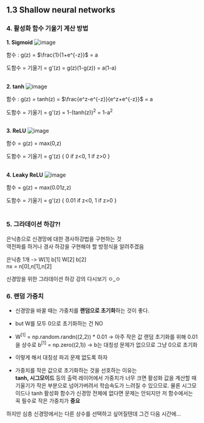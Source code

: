 ## 1.3 Shallow neural networks

### 4. 활성화 함수 기울기 계산 방법

**1. Sigmoid**
![image](https://github.com/i2mmmmm/Study/assets/106386971/bc0d2016-0aa7-4ed9-a2e2-29fc0564ac06)

<p>함수 : g(z) = $\frac{1}{1+e^{-z}}$ = a</p>
도함수 = 기울기 = g'(z) = g(z)(1-g(z)) = a(1-a)
<br/><br/>

**2. tanh**
![image](https://github.com/i2mmmmm/Study/assets/106386971/ea363dd8-67f4-4504-af74-49087fd0b21b)

<p>함수 : g(z) = tanh(z) = $\frac{e^z-e^{-z}}{e^z+e^{-z}}$ = a</p>
도함수 = 기울기 = g'(z) = 1-(tanh(z))<sup>2</sup> = 1-a<sup>2</sup>
<br/><br/>

**3. ReLU**
![image](https://github.com/i2mmmmm/Study/assets/106386971/c5619182-6f02-442f-9335-e0d979493a48)

함수 = g(z) = max(0,z)

도함수 = 기울기 = g'(z) { 0 if z<0, 1 if z>0 }
<br/><br/>

**4. Leaky ReLU**
![image](https://github.com/i2mmmmm/Study/assets/106386971/e45a6aee-2c73-4560-9e3e-d7fe00154da9)

함수 = g(z) = max(0.01z,z)

도함수 = 기울기 = g'(z) { 0.01 if z<0, 1 if z>0 }
<br/><br/>

### 5. 그라데이션 하강?!

은닉층으로 신경망에 대한 경사하강법을 구현하는 것  
역전파를 하거나 경사 하강을 구현해야 할 방정식을 알려주겠음  

은닉층 1개 -> W[1] b[1] W[2] b[2]   
nx = n[0],n[1],n[2]  

신경망을 위한 그라데이션 하강 강의 다시보기 ㅇ_ㅇ

### 6. 랜덤 가중치

- 신경망을 바꿀 때는 가중치를 **랜덤으로 초기화**하는 것이 좋다.
- but W를 모두 0으로 초기화하는 건 NO
- W<sup>[1]</sup> = np.random.randn((2,2)) * 0.01 -> 아주 작은 값 랜덤 초기화를 위해 0.01을 상수로
  b<sup>[1]</sup> = np.zero((2,1)) -> b는 대칭성 문제가 없으므로 그냥 0으로 초기화
- 이렇게 해서 대칭성 파괴 문제 없도록 하자

- 가중치를 작은 값으로 초기화하는 것을 선호하는 이유는  
  **tanh, 시그모이드** 등의 출력 레이어에서 가중치가 너무 크면 활성화 값을 계산할 때  
  기울기가 작은 부분으로 넘어가버려서 학습속도가 느려질 수 있으므로.
  물론 시그모이드나 tanh 활성화 함수가 신경망 전체에 없다면 문제는 안되지만
  저 함수에서는 꼭 필수로 작은 가중치가 **중요**

하지만 심층 신경망에서는 다른 상수를 선택하고 싶어질텐데 그건 다음 시간에...
